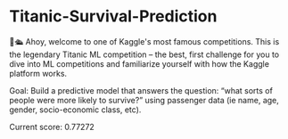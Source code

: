 # Titanic-Survival-Prediction

👋🛳️ Ahoy, welcome to one of Kaggle's most famous competitions. This is the legendary Titanic ML competition – the best, first challenge for you to dive into ML competitions and familiarize yourself with how the Kaggle platform works.

Goal: Build a predictive model that answers the question: “what sorts of people were more likely to survive?” using passenger data (ie name, age, gender, socio-economic class, etc).

Current score: 0.77272

